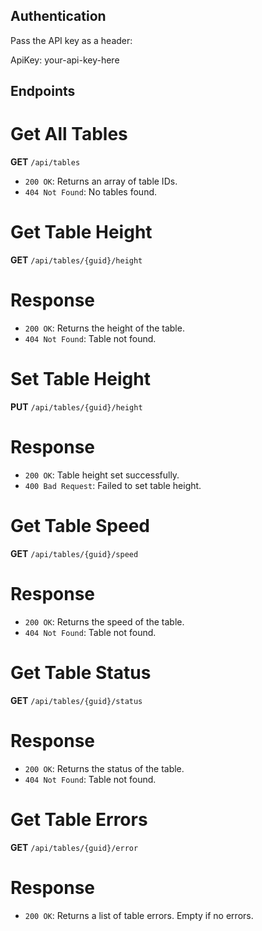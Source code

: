 ## Authentication

Pass the API key as a header:

ApiKey: your-api-key-here


## Endpoints

# Get All Tables

**GET** `/api/tables`

- `200 OK`: Returns an array of table IDs.
- `404 Not Found`: No tables found.


# Get Table Height

**GET** `/api/tables/{guid}/height`

# Response

- `200 OK`: Returns the height of the table.
- `404 Not Found`: Table not found.


# Set Table Height

**PUT** `/api/tables/{guid}/height`

# Response

- `200 OK`: Table height set successfully.
- `400 Bad Request`: Failed to set table height.


# Get Table Speed

**GET** `/api/tables/{guid}/speed`

# Response

- `200 OK`: Returns the speed of the table.
- `404 Not Found`: Table not found.


# Get Table Status

**GET** `/api/tables/{guid}/status`

# Response

- `200 OK`: Returns the status of the table.
- `404 Not Found`: Table not found.


# Get Table Errors

**GET** `/api/tables/{guid}/error`

# Response

- `200 OK`: Returns a list of table errors. Empty if no errors.
